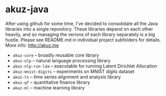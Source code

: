 akuz-java
==============

After using github for some time, I've decided to consolidate
all the Java libraries into a single repository. These libraries 
depend on each other heavily, and so managing the verions of each 
library separately is a big hustle. 
Please see README.md in individual project subfolders for details.
More info: <http://akuz.me>

* `akuz-core` – broadly reusable core library
* `akuz-nlp` – natural language processing library
* `akuz-nlp-run-lda` – executable for running Latent Dirichlet Allocation
* `akuz-mnist-digits` – experiments on MNIST digits dataset
* `akuz-ts` – time series alignment and analysis library
* `akuz-qf` – quantitative finance library
* `akuz-ml` – machine learning library
